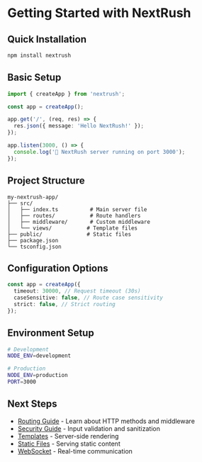 # Getting Started with NextRush

## Quick Installation

```bash
npm install nextrush
```

## Basic Setup

```typescript
import { createApp } from 'nextrush';

const app = createApp();

app.get('/', (req, res) => {
  res.json({ message: 'Hello NextRush!' });
});

app.listen(3000, () => {
  console.log('🚀 NextRush server running on port 3000');
});
```

## Project Structure

```text
my-nextrush-app/
├── src/
│   ├── index.ts          # Main server file
│   ├── routes/           # Route handlers
│   ├── middleware/       # Custom middleware
│   └── views/           # Template files
├── public/              # Static files
├── package.json
└── tsconfig.json
```

## Configuration Options

```typescript
const app = createApp({
  timeout: 30000, // Request timeout (30s)
  caseSensitive: false, // Route case sensitivity
  strict: false, // Strict routing
});
```

## Environment Setup

```bash
# Development
NODE_ENV=development

# Production
NODE_ENV=production
PORT=3000
```

## Next Steps

- [Routing Guide](./ROUTING.md) - Learn about HTTP methods and middleware
- [Security Guide](./SECURITY.md) - Input validation and sanitization
- [Templates](./TEMPLATE-ENGINE.md) - Server-side rendering
- [Static Files](./STATIC-FILES.md) - Serving static content
- [WebSocket](./WEBSOCKET.md) - Real-time communication
